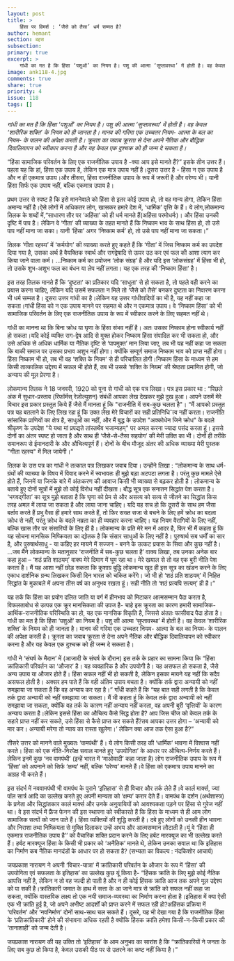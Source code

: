```yaml
---
layout: post
title: >
    हिंसा पर विमर्श : ‘जैसे को तैसा’ धर्म सम्मत है?
author: hemant
section: बहस
subsection:
primary: true
excerpt: >
    गांधी का मत है कि हिंसा ‘पशुओं’ का नियम है। पशु की आत्मा ‘सुप्तावस्था’ में होती है। वह केवल ‘शारीरिक शक्ति’ के नियम को ही जानता है। मानव की गरिमा एक उच्चतर नियम- आत्मा के बल का नियम- के पालन की अपेक्षा करती है। क्रूरता का जवाब क्रूरता से देना अपने नैतिक और बौद्धिक दिवालियापन को स्वीकार करना है और यह केवल एक दुश्चक्र को ही जन्म दे सकता है।
image: ank118-4.jpg
comments: true
share: true
priority: 4
issue: 118
tags: []
---
```

*गांधी का मत है कि हिंसा ‘पशुओं’ का नियम है। पशु की आत्मा ‘सुप्तावस्था’ में होती है। वह केवल ‘शारीरिक शक्ति’ के नियम को ही जानता है। मानव की गरिमा एक उच्चतर नियम- आत्मा के बल का नियम- के पालन की अपेक्षा करती है। क्रूरता का जवाब क्रूरता से देना अपने नैतिक और बौद्धिक दिवालियापन को स्वीकार करना है और यह केवल एक दुश्चक्र को ही जन्म दे सकता है।*

“हिंसा सामाजिक परिवर्तन के लिए एक राजनीतिक उपाय है -क्या आप इसे मानते हैं?”
इसके तीन उत्तर हैं। पहला यह कि हां, हिंसा एक उपाय है, लेकिन एक मात्र उपाय नहीं है।दूसरा उत्तर है - हिंसा न एक उपाय है और न ही एकमात्र उपाय।और तीसरा, हिंसा राजनीतिक उपाय के रूप में जरूरी है और वरेण्य भी। यानी हिंसा सिर्फ एक उपाय नहीं, बल्कि एकमात्र उपाय है।

प्रथम उत्तर से स्पष्ट है कि इसे माननेवाले को हिंसा से इतर कोई उपाय हो, तो वह मान्य होगा, लेकिन हिंसा अमान्य नहीं है।ऐसे लोगों में अधिकतर लोग, खासकर हमारे देश में, ‘धार्मिक’ वृत्ति के हैं।
ये लोग,लोकमान्य तिलक के शब्दों में,“साधारण तौर पर ‘अहिंसा’ को ही धर्म मानते हैं(अहिंसा परमोधर्मः)। और हिंसा उनकी दृष्टि में पाप है। लेकिन वे ‘गीता’ की व्याख्या के तहत मानते हैं कि निष्काम भाव के साथ हिंसा हो, तो उसे पाप नहीं माना जा सका। यानी ‘हिंसा’ अगर ‘निष्काम कर्म’ हो, तो उसे पाप नहीं माना जा सकता।”

तिलक ‘गीता रहस्य’ में ‘कर्मयोग’ की व्याख्या करते हुए कहते हैं कि ‘गीता’ में जिस निष्काम कर्म का उपदेश दिया गया है, उसका अर्थ है वैयक्तिक स्वार्थ और रागद्वेषादि से ऊपर उठ कर एवं फल की आशा त्याग कर किया जाने वाला कर्म। ...निष्काम कर्म का प्रयोजन ‘लोक संग्रह’ है और यदि इस ‘लोकसंग्रह’ में हिंसा भी हो, तो उसके शुभ-अशुभ फल का बंधन या लेप नहीं लगता। यह एक तरह की ‘निष्काम हिंसा’ है।

इस तरह तिलक मानते हैं कि ‘दुष्टता’ का प्रतिकार यदि ‘साधुता’ से हो सकता है, तो पहले वही करने का प्रयास करना चाहिए, लेकिन यदि उसमें सफलता न मिले तो ‘जैसे को तैसे’ बनकर दुष्टता का निवारण करना भी धर्म सम्मत है।
दूसरा उत्तर गांधी का है।लेकिन यह उत्तर गांधीवादियों का भी है, यह नहीं कहा जा सकता।गांधी हिंसा को न एक उपाय मानने पर सहमत थे और न एकमात्र उपाय। वे ‘निष्काम हिंसा’ को भी सामाजिक परिवर्तन के लिए एक राजनीतिक उपाय के रूप में स्वीकार करने के लिए सहमत नहीं थे।

गांधी का मानना था कि बिना क्रोध या घृणा के हिंसा संभव नहीं है। अतः उसका निष्काम होना स्वीकार्य नहीं हो सकता।यदि कोई व्यक्ति राग-द्वेष आदि से मुक्त होकर निष्काम हिंसा संपादित कर भी सकता हो, और उसे अधिक से अधिक धार्मिक या नैतिक दृष्टि से ‘पापमुक्त’ मान लिया जाए, तब भी यह नहीं कहा जा सकता कि बाकी समाज पर उसका प्रभाव अशुभ नहीं होगा। क्योंकि सम्पूर्ण समाज निष्काम भाव को प्राप्त नहीं होगा।हिंसा निष्काम भी हो, तब भी वह ‘शक्ति के नियम’ से ही परिचालित होगी।निष्काम हिंसा के माध्यम से हम किसी तात्कालिक उद्देश्य में सफल भी होते हैं, तब भी उससे ‘शक्ति के नियम’ की श्रेष्ठता प्रमाणित होगी, जो अन्याय की मूल प्रेरणा है।

लोकमान्य तिलक ने 18 जनवरी, 1920 को पूना से गांधी को एक पत्र लिखा। पत्र इस प्रकार था : “पिछले अंक में सुधार-प्रस्ताव (रिफॉर्मस् रेज़ोल्युशन) संबंधी आपका लेख देखकर मुझे दुख हुआ। आपने उसमें मेरे विचार इस प्रकार प्रस्तुत किये हैं जैसे मैं मानता हूं कि "राजनीति में सब-कुछ चलता है"।
“मैं आपको प्रस्तुत पत्र यह बतलाने के लिए लिख रहा हूं कि उक्त लेख मेरे विचारों का सही प्रतिनिधिˆत्व नहीं करता। राजनीति सांसारिक प्राणियों का क्षेत्र है, साधुओं का नहीं, और मैं बुद्ध के उपदेश "अक्कोधेन जिने क्रोध" के बदले श्रीकृष्ण के उपदेश "ये यथा मां प्रपद्यते तांस्तथैव भजाम्यहम्" पर अमल करना ज्यादा पसंद करता हूं। इससे दोनों का अंतर स्पष्ट हो जाता है और साथ ही ‘जैसे-से-तैसा सहयोग’ की मेरी उक्ति का भी। दोनों ही तरीके समानरूप से ईमानदारी के और औचित्यपूर्ण हैं। दोनों के बीच मौजूद अंतर की अधिक व्याख्या मेरी पुस्तक "गीता रहस्य" में मिल जायेगी।”

तिलक के उस पत्र का गांधी ने तत्काल पत्र लिखकर जवाब दिया। उन्होंने लिखा : “लोकमान्य के साथ धर्म-ग्रंथों की व्याख्या के विषय में विवाद करने में स्वभावतः ही मुझे बड़ा अटपटा लगता है। परंतु कुछ मामले ऐसे होते हैं, जिनमें या जिनके बारे में अंतःकरण की आवाज किसी भी व्याख्या से बढ़कर होती है। लोकमान्य के बताये हुए दोनों सूत्रों में मुझे तो कोई विरोध नहीं दीखता। बौद्ध सूत्र एक सनातन सिद्धांत पेश करता है। ‘भगवद्गीता’ का सूत्र मुझे बताता है कि घृणा को प्रेम से और असत्य को सत्य से जीतने का सिद्धांत किस तरह अमल में लाया जा सकता है और लाया जाना चाहिए। यदि यह सच हो कि दूसरों के साथ हम जैसा बर्ताव करते हैं प्रभु वैसा ही हमारे साथ करते हैं, तो फिर सख्त सजा से बचने के लिए हमें क्रोध का बदला क्रोध से नहीं, परंतु क्रोध के बदले नम्रता का ही व्यवहार करना चाहिए। यह नियम वैरागियों के लिए नहीं, बल्कि खास तौर पर संसारियों के लिए ही है। लोकमान्य के प्रति मेरे मन में आदर है, फिर भी मैं कहता हूं कि यह सोचना मानसिक निष्क्रियता का द्योतक है कि संसार साधुओं के लिए नहीं है। पुरुषार्थ सब धर्मों का सार है, और पुरुषार्थसाधु - या कहिए हर मायने में सज्जन -  बनने के उत्कट प्रयास के सिवा और कुछ नहीं है। ...जब मैंने लोकमान्य के मतानुसार ‘राजनीति में सब-कुछ चलता है’ वाक्य लिखा, तब उनका अनेक बार कहा हुआ – ‘शठं प्रति शाठयम्’ वाक्य मेरे दिमाग में घूम रहा था। मेरे खयाल से तो वह एक बुरी नीति पेश करता है। मैं यह आशा नहीं छोड़ सकता कि कुशाग्र बुद्धि लोकमान्य खुद ही इस सूत्र का खंडन करने के लिए एकाध दार्शनिक ग्रन्थ लिखकर किसी दिन भारत को चकित करेंगे। जो भी हो ‘शठं प्रति शाठयम्’ में निहित सिद्धांत के मुकाबले में अपना तीस वर्ष का अनुभव रखता हूं। सही नीति तो ‘शठं प्रत्यपि सत्यम्’ ही है।”

यह तर्क कि हिंसा का प्रयोग दलित जाति या वर्ग में हीनभाव को मिटाकर आत्मसम्मान पैदा करता है, विफलताबोध से उत्पन्न एक क्रूर मानसिकता की उपज है- चाहे इस क्रूरता का कारण हमारी सामाजिक-आर्थिक-राजनीतिक परिस्थिति का हो, यह एक मानसिक विकृति है, जिससे अंततः फासीवाद पैदा होता है।
गांधी का मत है कि हिंसा ‘पशुओं’ का नियम है। पशु की आत्मा ‘सुप्तावस्था’ में होती है। वह केवल ‘शारीरिक शक्ति’ के नियम को ही जानता है। मानव की गरिमा एक उच्चतर नियम- आत्मा के बल का नियम- के पालन की अपेक्षा करती है। क्रूरता का जवाब क्रूरता से देना अपने नैतिक और बौद्धिक दिवालियापन को स्वीकार करना है और यह केवल एक दुश्चक्र को ही जन्म दे सकता है।

गांधी ने ‘संघर्ष के मैदान’ में (आजादी के संघर्ष के दौरान) इस तर्क के प्रहार का सामना किया कि “हिंसा क्रांतिकारी परिवर्तन का ‘औजार’ है। यह व्यवहारिक है और उपयोगी है। यह असफल हो सकता है, जैसे अन्य उपाय या औजार होते हैं। हिंसा सफल नहीं भी हो सकती है, लेकिन इसका मायने यह नहीं कि सदैव असफल होती है। अक्सर हम पाते हैं कि वही अंतिम उपाय बचता है। क्योंकि तर्क द्वारा अन्यायी को नहीं समझाया जा सकता है कि वह अन्याय कर रहा है।”
गाँधी कहते हैं कि “यह बात सही लगती है कि केवल तर्क द्वारा अन्यायी को नहीं समझाया जा सकता। मैं भी कहता हूं कि केवल तर्क द्वारा अन्यायी को नहीं समझाया जा सकता, क्योंकि वह तर्क के कारण नहीं अन्याय नहीं करता, वह अपनी बुरी ‘वृत्तियों’ के कारण अन्याय करता है।लेकिन इससे हिंसा का औचित्य कैसे सिद्ध होता है? आप जिस चीज को केवल तर्क के सहारे प्राप्त नहीं कर सकते, उसे हिंसा से कैसे प्राप्त कर सकते हैं?तब आपका उत्तर होगा – ‘अन्यायी को मार कर। अन्यायी मरेगा तो न्याय का रास्ता खुलेगा।’ लेकिन क्या आज तक ऐसा हुआ है?”

तीसरे उत्तर को मानने वाले मुख्यतः ‘वामपंथी’ हैं। ये लोग किसी तरह की ‘धार्मिक’ भावना में विश्वास नहीं करते। हिंसा को एक नीति-निरपेक्ष सवाल मानते हुए ‘उपयोगिता’ के आधार पर औचित्य-निर्णय करते हैं। लेकिन इनमें कुछ ‘नव वामपंथी’ (इन्हें भारत में ‘माओवादी’ कहा जाता है) लोग राजनीतिक उपाय के रूप में ‘हिंसा’ को अपनाने को सिर्फ ‘क्षम्य’ नहीं, बल्कि ‘वरेण्य’ मानते हैं।वे हिंसा को एकमात्र उपाय मानने का आग्रह भी करते हैं।

इस संदर्भ में नववामपंथी भी वामपंथ के पुराने ‘इतिहास’ से ही विचार और तर्क लेते हैं।वे कार्ल मार्क्स, ज्यां पॉल सार्त्र आदि का उल्लेख करते हुए अपनी मान्यता को ‘क्षम्य’ करार देते हैं। वामपंथ के दर्शन (अर्थशास्त्र) के प्रणेता और सिद्धांतकार कार्ल मार्क्स और उनके अनुयायियों को आवश्यकता पड़ने पर हिंसा से गुरेज नहीं था। वे इस संदर्भ में फ्रैंज फेनन की इस स्थापना को स्वीकारते हैं कि हिंसा के माध्यम से ही आम लोग सामाजिक सत्यों को जान पाते हैं। हिंसा व्यक्तियों की शुद्धि करती है। दबे हुए लोगों को उनकी हीन भावना और निराशा तथा निष्क्रियता से मुक्ति दिलाकर उन्हें अभय और आत्मसम्मान लौटाती है।यूं वे ‘हिंसा ही एकमात्र राजनीतिक उपाय है’’ को वैचारिक शक्ति प्रदान करने के लिए हर्बट मारक्यूज का भी उल्लेख करते हैं। हर्बट मारक्यूज हिंसा के किसी भी प्रकार को ‘अनैतिक’ मानते थे, लेकिन उनका सवाल था कि इतिहास का निर्माण कब नैतिक मानदंडों के आधार पर हो सकता है? (सभ्यता का विकल्प : नंदकिशोर आचार्य)  

जयप्रकाश नारायण ने अपनी ‘विचार-यात्रा’ में क्रांतिकारी परिवर्तन के औजार के रूप में ‘हिंसा’ की उपयोगिता एवं सफलता के इतिहास’ का उल्लेख कुछ यूं किया है- “हिंसक क्रांति के लिए मुझे कोई नैतिक आपत्ति नहीं है, लेकिन न तो वह जल्दी हो पाती है और न ही कोई हिंसक क्रांति आज तक अपने मूल उद्देश्य को पा सकी है।क्रांतिकारी जमात के हाथ में सत्ता के आ जाने मात्र से क्रांति को सफल नहीं कहा जा सकता, क्योंकि वास्तविक लक्ष्य तो एक नयी समाज-व्यवस्था का निर्माण करना होता है।इतिहास में क्या ऐसी एक भी क्रांति हुई है, जो अपने अभीष्ट आदर्शों को प्राप्त करने में सफल रही हो?अहिंसक प्रक्रिया में ‘परिवर्तन’ और ‘नवनिर्माण’ दोनों साथ-साथ चल सकते हैं। दूसरे, यह भी देखा गया है कि राजनीतिक हिंसा के ‘प्रतिक्रांतिकारी’ होने की संभावना अधिक रहती है क्योंकि हिंसक क्रांति हमेशा किसी-न-किसी प्रकार की ‘तानाशाही’ को जन्म देती है।

जयप्रकाश नारायण की यह उक्ति तो ‘इतिहास’ के आम अनुभव का सारांश है कि “क्रांतिकारियों ने जनता के लिए सब कुछ तो किया है, केवल उसकी पीठ पर से उतरने का कष्ट नहीं किया है।”
